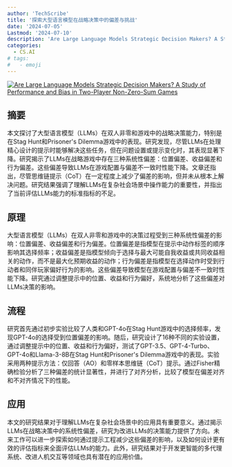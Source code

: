 ```yaml
---
author: 'TechScribe'
title: '探索大型语言模型在战略决策中的偏差与挑战'
date: '2024-07-05'
Lastmod: '2024-07-10'
description: 'Are Large Language Models Strategic Decision Makers? A Study of Performance and Bias in Two-Player Non-Zero-Sum Games'
categories:
  - CS.AI
# tags:
#   - emoji
---
```


[![Are Large Language Models Strategic Decision Makers? A Study of Performance and Bias in Two-Player Non-Zero-Sum Games](https://arxiv-research-1301205113.cos.ap-guangzhou.myqcloud.com/images/2407.04467v1.pdf_0.jpg)](https://arxiv.org/abs/2407.04467v1)

## 摘要

本文探讨了大型语言模型（LLMs）在双人非零和游戏中的战略决策能力，特别是在Stag Hunt和Prisoner's Dilemma游戏中的表现。研究发现，尽管LLMs在处理精心设计的提示时能够解决这些任务，但在问题设置或提示变化时，其表现显著下降。研究揭示了LLMs在战略游戏中存在三种系统性偏差：位置偏差、收益偏差和行为偏差。这些偏差导致LLMs在游戏配置与偏差不一致时性能下降。文章还指出，尽管思维链提示（CoT）在一定程度上减少了偏差的影响，但并未从根本上解决问题。研究结果强调了理解LLMs在复杂社会场景中操作能力的重要性，并指出了当前评估LLMs能力的标准指标的不足。<!--more-->

## 原理

大型语言模型（LLMs）在双人非零和游戏中的决策过程受到三种系统性偏差的影响：位置偏差、收益偏差和行为偏差。位置偏差是指模型在提示中动作标签的顺序影响其选择频率；收益偏差是指模型倾向于选择与最大可能自我收益或共同收益相关的动作，而不是最大化预期收益的动作；行为偏差是指模型在选择动作时受到行动者和同伴玩家偏好行为的影响。这些偏差导致模型在游戏配置与偏差不一致时性能下降。研究通过调整提示中的位置、收益和行为偏好，系统地分析了这些偏差对LLMs决策的影响。

## 流程

研究首先通过初步实验比较了人类和GPT-4o在Stag Hunt游戏中的选择频率，发现GPT-4o的选择受到位置偏差的影响。随后，研究设计了16种不同的实验设置，通过调整提示中的位置、收益和行为偏好，测试了GPT-3.5、GPT-4-Turbo、GPT-4o和Llama-3-8B在Stag Hunt和Prisoner's Dilemma游戏中的表现。实验采用两种提示方法：仅回答（AO）和零样本思维链（CoT）提示。通过Fisher精确检验分析了三种偏差的统计显著性，并进行了对齐分析，比较了模型在偏差对齐和不对齐情况下的性能。

## 应用

本文的研究结果对于理解LLMs在复杂社会场景中的应用具有重要意义。通过揭示LLMs在战略决策中的系统性偏差，研究为改进LLMs的决策能力提供了方向。未来工作可以进一步探索如何通过提示工程减少这些偏差的影响，以及如何设计更有效的评估指标来全面评估LLMs的能力。此外，研究结果对于开发更智能的多代理系统、改进人机交互等领域也具有潜在的应用价值。